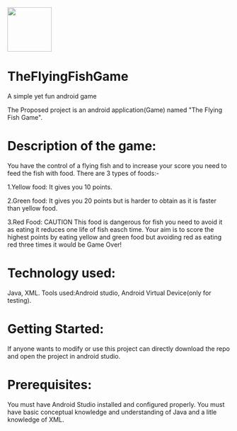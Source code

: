 <img src="https://user-images.githubusercontent.com/47691119/89095009-5bd7d900-d3e7-11ea-8cf2-bf13db2c2e38.jpg" width="100" height="100">

# TheFlyingFishGame
A simple yet fun android game

The Proposed project is an android application(Game) named "The Flying Fish Game".

# Description of the game:
You have the control of a flying fish and to increase your score you need to feed the fish with food. There are 3 types of foods:-

1.Yellow food: It gives you 10 points.

2.Green food: It gives you 20 points but is harder to obtain as it is faster than yellow food.

3.Red Food: CAUTION This food is dangerous for fish you need to avoid it as eating it reduces one life of fish easch time. Your aim is to score the highest points by eating yellow and green food but avoiding red as eating red three times it would be Game Over!

# Technology used:
Java, XML. Tools used:Android studio, Android Virtual Device(only for testing).

# Getting Started:
If anyone wants to modify or use this project can directly download the repo and open the project in android studio.

# Prerequisites:
You must have Android Studio installed and configured properly. You must have basic conceptual knowledge and understanding of Java and a litle knowledge of XML.
